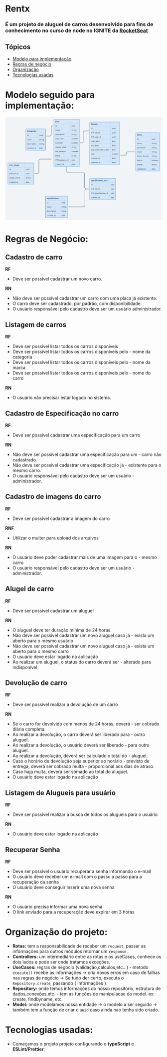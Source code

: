 # Rentx
### É um projeto de aluguel de carros desenvolvido para fins de conhecimento no curso de node no IGNITE da [RocketSeat](https://www.rocketseat.com.br/)

## Tópicos
* [Modelo para implementação](#modelo-seguido-para-implementação)
* [Regras de negócio](#regras-de-negócio)
* [Organização](#organização-do-projeto)
* [Tecnologias usadas](#tecnologias-usadas)

# Modelo seguido para implementação:
![](/diagrama.png)


# Regras de Negócio:

## Cadastro de carro

**RF**
- Deve ser possível cadastrar um novo carro.


**RN** 
- Não deve ser possível cadastrar um carro com uma placa já existente.
- O carro deve ser cadastrado, por padrão, com disponibilidade.
- O usuário responsável pelo cadastro deve ser um usuário administrador.

## Listagem de carros

**RF** 
- Deve ser possível listar todos os carros disponíveis
- Deve ser possível listar todos os carros disponíveis pelo - nome da categoria
- Deve ser possível listar todos os carros disponíveis pelo - nome da marca
- Deve ser possível listar todos os carros disponíveis pelo - nome do carro

**RN**
- O usuário não precisar estar logado no sistema.


## Cadastro de Especificação no carro

**RF**
- Deve ser possível cadastrar uma especificação para um carro


**RN**
- Não deve ser possível cadastrar uma especificação para um - carro não cadastrado.
- Não deve ser possível cadastrar uma especificação já - existente para o mesmo carro.
- O usuário responsável pelo cadastro deve ser um usuário - administrador.


## Cadastro de imagens do carro

**RF**
- Deve ser possível cadastrar a imagem do carro

**RNF**
- Utilizar o multer para upload dos arquivos

**RN**
- O usuário deve poder cadastrar mais de uma imagem para o - mesmo carro
- O usuário responsável pelo cadastro deve ser um usuário - administrador.


## Alugel de carro

**RF**
- Deve ser possível cadastrar um aluguel


**RN**
- O aluguel deve ter duração mínima de 24 horas.
- Não deve ser possível cadastrar um novo aluguel caso já - exista um aberto para o mesmo usuário
- Não deve ser possível cadastrar um novo aluguel caso já - exista um aberto para o mesmo carro
- O usuário deve estar logado na aplicação
- Ao realizar um aluguel, o status do carro deverá ser - alterado para indisponível


## Devolução de carro 

**RF**
- Deve ser possível realizar a devolução de um carro

**RN**
- Se o carro for devolvido com menos de 24 horas, deverá - ser cobrado diária completa.
- Ao realizar a devolução, o carro deverá ser liberado para - outro aluguel.
- Ao realizar a devolução, o usuário deverá ser liberado - para outro aluguel.
- Ao realizar a devolução, deverá ser calculado o total do - aluguel. 
- Caso o horário de devolução seja superior ao horário - previsto de entrega, deverá ser cobrado multa - proporcional aos dias de atraso.
- Caso haja multa, deverá ser somado ao total do aluguel.
- O usuário deve estar logado na aplicação


## Listagem de Alugueis para usuário

**RF**
- Deve ser possível realizar a busca de todos os alugueis para o usuário

**RN**
- O usuário deve estar logado na aplicação


## Recuperar Senha

**RF**
- Deve ser possível o usuário recuperar a senha informando o e-mail
- O usuário deve receber um e-mail com o passo a passo para a recuperação da senha
- O usuário deve conseguir inserir uma nova senha

**RN**
- O usuário precisa informar uma nova senha
- O link enviado para a recuperação deve expirar em 3 horas
# Organização do projeto:
- __Rotas:__ tem a responsabilidade de receber um `request`, passar as informações  para outros módulos  retornar um `response`.
- __Controllers:__ um intermediário entre as rotas e os useCases, conhece os dois lados e pode ser onde tratamos exceções.
- __UseCases:__ regras de negócio (validação,cálculos,etc...) - metodo `ececute()` recebe as informações → cria novos erros em caso de falhas nas regras de negócio → Se tudo der certo, executa  o `Repository.create`, passando { informações }.
- __Repository:__ onde temos informações do nosso repositório, estrutura de dados,conexões,etc. - tem as funções de manipulacao do model. ex: create, findbyname, etc.
- __Model:__ onde modelamos nossa entidade → o modelo a ser seguido → também tem a função  de criar o `uuid` caso ainda nao tenha sido criado.
# Tecnologias usadas:
- Começamos o projeto projeto configurando o __typeScript__ e __ESLint/Prettier__;